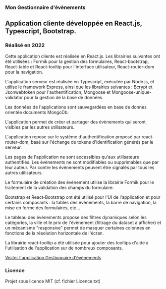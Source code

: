 ### Mon Gestionnaire d'évènements

## Application cliente développée en React.js, Typescript, Bootstrap.

### Réalisé en 2022

Cette application cliente est réalisée en React.js. Les librairies suivantes ont été utilisées : Formik pour la gestion des formulaires, React-bootstrap, React-table et React-tooltip pour l'interface utilisateur, React-router-dom pour la navigation.

L'application serveur est réalisée en Typescript, exécutée par Node.js, et utilise le framework Express, ainsi que les librairies suivantes : Bcrypt et Jsonwebtoken pour l'authentification, Mongoose et Mongoose-unique-validator pour la gestion de la base de données.

Les données de l'applications sont sauvegardées en base de donnes orientée documents MongoDb.

L'application permet de créer et partager des évènements qui seront visibles par les autres utilisateurs.

L'application repose sur le système d'authentification proposé par react-router-dom, basé sur l'échange de tokens d'identification générés par le serveur.

Les pages de l'application ne sont accessibles qu'aux utilisateurs authentifiés. Les évènements ne sont modifiables ou supprimables que par leur auteur. Par contre les évènements peuvent être signalés par tous les autres utilisateurs.

Le formulaire de création des évènement utilise la librairie Formik pour le traitement de la validation des champs du formulaire.

Bootstrap et React-Bootstrap ont été utilisé pour l'UI de l'application et pour certains composants : la tables des évènements, la barre de navigation, la mise en forme des formulaires, etc...

Le tableau des évènements propose des filtres dynamiques selon les catégories, la ville et le prix de l'évènement (filtrage du dataset à afficher) et un mécanisme "responsive" permet de masquer certaines colonnes en fonctions de la résolution horizontale de l'écran.

La librairie react-tooltip a été utilisée pour ajouter des tooltips d'aide à l'utilisation de l'application sur de nombreux composants.

[Visiter l'application Gestionnaire d'évènements](https://mongestionnairedevenements.netlify.app/)

### Licence

Projet sous licence MIT (cf. fichier Licence.txt)

